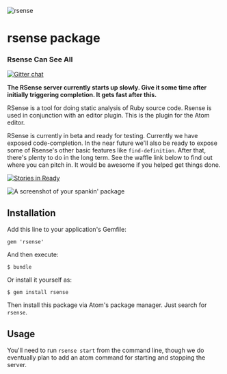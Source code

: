 ![rsense](https://cloud.githubusercontent.com/assets/1395968/2978144/51565ee2-dbb5-11e3-9b94-e97a37739d03.png)

# rsense package

### Rsense Can See All

[![Gitter chat](https://badges.gitter.im/rsense/rsense.png)](https://gitter.im/rsense/rsense)

**The RSense server currently starts up slowly. Give it some time after initially triggering completion. It gets fast after this.**

RSense is a tool for doing static analysis of Ruby source code. Rsense is used in conjunction with an editor plugin. This is the plugin for the Atom editor.

RSense is currently in beta and ready for testing.  Currently we have exposed code-completion.  In the near future we'll also be ready to expose some of Rsense's other basic features like `find-definition`. After that, there's plenty to do in the long term.  See the waffle link below to find out where you can pitch in. It would be awesome if you helped get things done.

[![Stories in Ready](https://badge.waffle.io/rsense/rsense.png?label=ready&title=Ready)](https://waffle.io/rsense/rsense)

![A screenshot of your spankin' package](https://cloud.githubusercontent.com/assets/1395968/3344028/5b3c2f0a-f8a6-11e3-8952-c0f7155cb19e.gif)

## Installation

Add this line to your application's Gemfile:

    gem 'rsense'

And then execute:

    $ bundle

Or install it yourself as:

    $ gem install rsense

Then install this package via Atom's package manager. Just search for `rsense`.

## Usage

You'll need to run `rsense start` from the command line, though we do eventually plan to add an atom command for starting and stopping the server.
